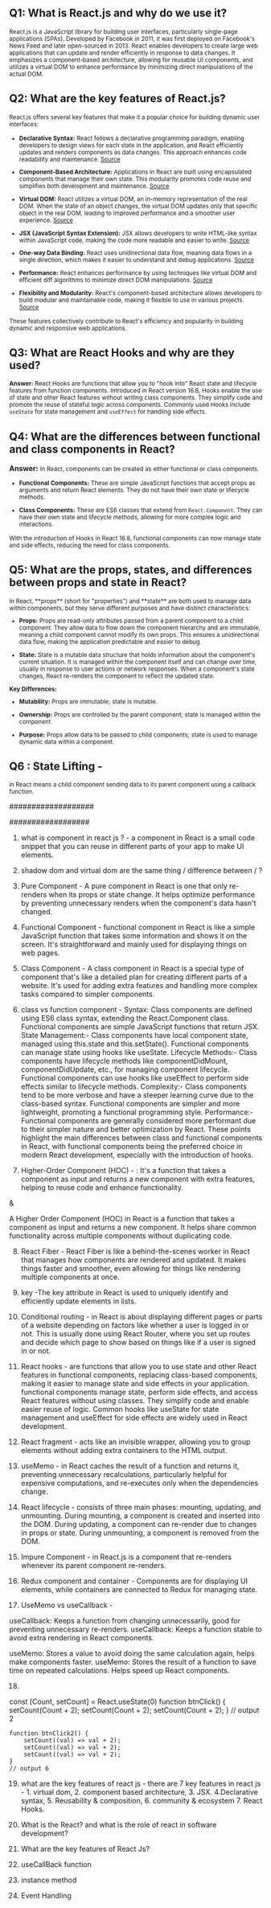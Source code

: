 ## Q1: What is React.js and why do we use it?

<small>React.js is a JavaScript library for building user interfaces, particularly single-page applications (SPAs). Developed by Facebook in 2011, it was first deployed on Facebook's News Feed and later open-sourced in 2013. React enables developers to create large web applications that can update and render efficiently in response to data changes. It emphasizes a component-based architecture, allowing for reusable UI components, and utilizes a virtual DOM to enhance performance by minimizing direct manipulations of the actual DOM.</small>

## Q2: What are the key features of React.js?

<small>React.js offers several key features that make it a popular choice for building dynamic user interfaces:

- **Declarative Syntax:** React follows a declarative programming paradigm, enabling developers to design views for each state in the application, and React efficiently updates and renders components as data changes. This approach enhances code readability and maintenance. [Source](https://legacy.reactjs.org/docs/design-principles.html)

- **Component-Based Architecture:** Applications in React are built using encapsulated components that manage their own state. This modularity promotes code reuse and simplifies both development and maintenance. [Source](https://legacy.reactjs.org/docs/design-principles.html)

- **Virtual DOM:** React utilizes a virtual DOM, an in-memory representation of the real DOM. When the state of an object changes, the virtual DOM updates only that specific object in the real DOM, leading to improved performance and a smoother user experience. [Source](https://legacy.reactjs.org/docs/design-principles.html)

- **JSX (JavaScript Syntax Extension):** JSX allows developers to write HTML-like syntax within JavaScript code, making the code more readable and easier to write. [Source](https://legacy.reactjs.org/docs/design-principles.html)

- **One-way Data Binding:** React uses unidirectional data flow, meaning data flows in a single direction, which makes it easier to understand and debug applications. [Source](https://legacy.reactjs.org/docs/design-principles.html)

- **Performance:** React enhances performance by using techniques like virtual DOM and efficient diff algorithms to minimize direct DOM manipulations. [Source](https://legacy.reactjs.org/docs/design-principles.html)

- **Flexibility and Modularity:** React's component-based architecture allows developers to build modular and maintainable code, making it flexible to use in various projects. [Source](https://legacy.reactjs.org/docs/design-principles.html)

These features collectively contribute to React's efficiency and popularity in building dynamic and responsive web applications.</small>

## Q3: What are React Hooks and why are they used?

<small>**Answer:** React Hooks are functions that allow you to "hook into" React state and lifecycle features from function components. Introduced in React version 16.8, Hooks enable the use of state and other React features without writing class components. They simplify code and promote the reuse of stateful logic across components. Commonly used Hooks include `useState` for state management and `useEffect` for handling side effects.</small>


## Q4: What are the differences between functional and class components in React?

**Answer:**
 <small>
In React, components can be created as either functional or class components.

- **Functional Components:** These are simple JavaScript functions that accept props as arguments and return React elements. They do not have their own state or lifecycle methods.

- **Class Components:** These are ES6 classes that extend from `React.Component`. They can have their own state and lifecycle methods, allowing for more complex logic and interactions.

With the introduction of Hooks in React 16.8, functional components can now manage state and side effects, reducing the need for class components.
 </small>


 ## Q5: What are the props, states, and differences between props and state in React?
<small>
In React, **props** (short for "properties") and **state** are both used to manage data within components, but they serve different purposes and have distinct characteristics.

- **Props:** Props are read-only attributes passed from a parent component to a child component. They allow data to flow down the component hierarchy and are immutable, meaning a child component cannot modify its own props. This ensures a unidirectional data flow, making the application predictable and easier to debug.

- **State:** State is a mutable data structure that holds information about the component's current situation. It is managed within the component itself and can change over time, usually in response to user actions or network responses. When a component's state changes, React re-renders the component to reflect the updated state.

**Key Differences:**

- **Mutability:** Props are immutable; state is mutable.

- **Ownership:** Props are controlled by the parent component; state is managed within the component.

- **Purpose:** Props allow data to be passed to child components; state is used to manage dynamic data within a component.
</small>


 ## Q6 : State Lifting - 
<small>
in React means a child component sending data to its parent component using a callback function.
</small>










###################

##################


1) what is component in react js ? - a component in React is a small code snippet that you can reuse in different parts of your app to make UI elements.


2) shadow dom and virtual dom are the same thing / difference between / ?


3) Pure Component - A pure component in React is one that only re-renders when its props or state change. It helps optimize performance by preventing unnecessary renders when the component's data hasn't changed.




4) Functional Component - functional component in React is like a simple JavaScript function that takes some information and shows it on the screen. It's straightforward and mainly used for displaying things on web pages.


5) Class Component - A class component in React is a special type of component that's like a detailed plan for creating different parts of a website. It's used for adding extra features and handling more complex tasks compared to simpler components.


6) class vs function component - Syntax:
Class components are defined using ES6 class syntax, extending the React.Component class.
Functional components are simple JavaScript functions that return JSX.
State Management:-
Class components have local component state, managed using this.state and this.setState().
Functional components can manage state using hooks like useState.
Lifecycle Methods:-
Class components have lifecycle methods like componentDidMount, componentDidUpdate, etc., for managing component lifecycle.
Functional components can use hooks like useEffect to perform side effects similar to lifecycle methods.
Complexity:-
Class components tend to be more verbose and have a steeper learning curve due to the class-based syntax.
Functional components are simpler and more lightweight, promoting a functional programming style.
Performance:-
Functional components are generally considered more performant due to their simpler nature and better optimization by React.
These points highlight the main differences between class and functional components in React, with functional components being the preferred choice in modern React development, especially with the introduction of hooks.



7)  Higher-Order Component (HOC) - : It's a function that takes a component as input and returns a new component with extra features, helping to reuse code and enhance functionality.

 &

 A Higher Order Component (HOC) in React is a function that takes a component as input and returns a new component. It helps share common functionality across multiple components without duplicating code.



8) React Fiber -   React Fiber is like a behind-the-scenes worker in React that manages how components are rendered and updated. It makes things faster and smoother, even allowing for things like rendering multiple components at once.



9) key -The key attribute in React is used to uniquely identify and efficiently update elements in lists.



10) Conditional routing - in React is about displaying different pages or parts of a website depending on factors like whether a user is logged in or not. This is usually done using React Router, where you set up routes and decide which page to show based on things like if a user is signed in or not.



11) React hooks - are functions that allow you to use state and other React features in functional components, replacing class-based components, making it easier to manage state and side effects in your application.
functional components manage state, perform side effects, and access React features without using classes. They simplify code and enable easier reuse of logic. Common hooks like useState for state management and useEffect for side effects are widely used in React development.


12) React fragment - acts like an invisible wrapper, allowing you to group elements without adding extra containers to the HTML output.



13) useMemo - in React caches the result of a function and returns it, preventing unnecessary recalculations, particularly helpful for expensive computations, and re-executes only when the dependencies change.



14) React lifecycle - consists of three main phases: mounting, updating, and unmounting. During mounting, a component is created and inserted into the DOM. During updating, a component can re-render due to changes in props or state. During unmounting, a component is removed from the DOM.


15) Impure Component - in React.js is a component that re-renders whenever its parent component re-renders.



16)  Redux component and container - Components are for displaying UI elements, while containers are connected to Redux for managing state.



17) UseMemo vs useCallback - 

useCallback: Keeps a function from changing unnecessarily, good for preventing unnecessary re-renders.
useCallback: Keeps a function stable to avoid extra rendering in React components.

useMemo: Stores a value to avoid doing the same calculation again, helps make components faster.
useMemo: Stores the result of a function to save time on repeated calculations. Helps speed up React components.



18)
 const [Count, setCount] = React.useState(0) 
    function btnClick() {
        setCount(Count + 2);
        setCount(Count + 2);
        setCount(Count + 2);
    }
    // output 2 
    
    
    function btnClick2() {
        setCount((val) => val + 2);
        setCount((val) => val + 2);
        setCount((val) => val + 2);
    }
    // output 6 



19) what are the key features of react js - 
 there are 7 key features in react js  - 1. virtual dom, 2. component based architecture, 3. JSX. 4.Declarative syntax, 5. Reusability & composition, 6. community & ecosystem 7. React Hooks.
 


1) What is the React? and what is the role of react in software development?
2) What are the key features of React Js?
3) useCallBack function
4) instance method

5) Event Handling





 
